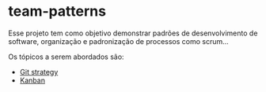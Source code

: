 # team-patterns

Esse projeto tem como objetivo demonstrar padrões de desenvolvimento de software, organização e padronização de processos como scrum...

Os tópicos a serem abordados são:

- [Git strategy]()
- [Kanban]()